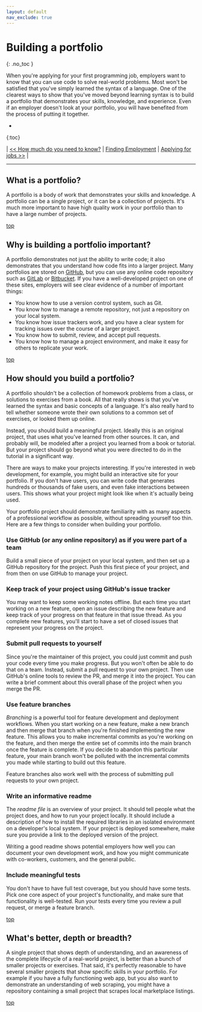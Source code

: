 ```yaml
---
layout: default
nav_exclude: true
---
```

      
# Building a portfolio
{: .no_toc }

When you're applying for your first programming job, employers want to know that you can use code to solve real-world problems. Most won't be satisfied that you've simply learned the syntax of a language. One of the clearest ways to show that you've moved beyond learning syntax is to build a portfolio that demonstrates your skills, knowledge, and experience. Even if an employer doesn't look at your portfolio, you will have benefited from the process of putting it together.

* 
{:toc}

| [<< How much do you need to know?](../what_learn/) | [Finding Employment](../../finding_employment/) | [Applying for jobs >>](../../finding_employment/applying_jobs/) |

---

## What is a portfolio?

A portfolio is a body of work that demonstrates your skills and knowledge. A portfolio can be a single project, or it can be a collection of projects. It's much more important to have high quality work in your portfolio than to have a large number of projects.

[top](#top)

## Why is building a portfolio important?

A portfolio demonstrates not just the ability to write code; it also demonstrates that you understand how code fits into a larger project. Many portfolios are stored on [GitHub](https://github.com), but you can use any online code repository such as [GitLab](https://about.gitlab.com) or [Bitbucket](https://bitbucket.org). If you have a well-developed project on one of these sites, employers will see clear evidence of a number of important things:

- You know how to use a version control system, such as Git.
- You know how to manage a remote repository, not just a repository on your local system.
- You know how issue trackers work, and you have a clear system for tracking issues over the course of a larger project.
- You know how to submit, review, and accept pull requests.
- You know how to manage a project environment, and make it easy for others to replicate your work.

[top](#top)

## How should you build a portfolio?

A portfolio shouldn't be a collection of homework problems from a class, or solutions to exercises from a book. All that really shows is that you've learned the syntax and basic concepts of a language. It's also really hard to tell whether someone wrote their own solutions to a common set of exercises, or looked them up online.

Instead, you should build a meaningful project. Ideally this is an original project, that uses what you've learned from other sources. It can, and probably will, be modeled after a project you learned from a book or tutorial. But your project should go beyond what you were directed to do in the tutorial in a significant way.

There are ways to make your projects interesting. If you're interested in web development, for example, you might build an interactive site for your portfolio. If you don't have users, you can write code that generates hundreds or thousands of fake users, and even fake interactions between users. This shows what your project might look like when it's actually being used.

Your portfolio project should demonstrate familiarity with as many aspects of a professional workflow as possible, without spreading yourself too thin. Here are a few things to consider when building your portfolio.

### Use GitHub (or any online repository) as if you were part of a team

  Build a small piece of your project on your local system, and then set up a GitHub repository for the project. Push this first piece of your project, and from then on use GitHub to manage your project.

### Keep track of your project using GitHub's issue tracker

  You may want to keep some working notes offline. But each time you start working on a new feature, open an issue describing the new feature and keep track of your progress on that feature in that issue thread. As you complete new features, you'll start to have a set of closed issues that represent your progress on the project.

### Submit pull requests to yourself

  Since you're the maintainer of this project, you could just commit and push your code every time you make progress. But you won't often be able to do that on a team. Instead, submit a pull request to your own project. Then use GitHub's online tools to review the PR, and merge it into the project. You can write a brief comment about this overall phase of the project when you merge the PR.

### Use feature branches

  *Branching* is a powerful tool for feature development and deployment workflows. When you start working on a new feature, make a new branch and then merge that branch when you're finished implementing the new feature. This allows you to make incremental commits as you're working on the feature, and then merge the entire set of commits into the main branch once the feature is complete. If you decide to abandon this particular feature, your main branch won't be polluted with the incremental commits you made while starting to build out this feature.

  Feature branches also work well with the process of submitting pull requests to your own project.

### Write an informative readme

  The *readme file* is an overview of your project. It should tell people what the project does, and how to run your project locally. It should include a description of how to install the required libraries in an isolated environment on a developer's local system. If your project is deployed somewhere, make sure you provide a link to the deployed version of the project.

  Writing a good readme shows potential employers how well you can document your own development work, and how you might communicate with co-workers, customers, and the general public.

### Include meaningful tests

  You don't have to have full test coverage, but you should have some tests. Pick one core aspect of your project's functionality, and make sure that functionality is well-tested. Run your tests every time you review a pull request, or merge a feature branch.

[top](#top)

## What's better, depth or breadth?

A single project that shows depth of understanding, and an awareness of the complete lifecycle of a real-world project, is better than a bunch of smaller projects or exercises. That said, it's perfectly reasonable to have several smaller projects that show specific skills in your portfolio. For example if you have a fully functioning web app, but you also want to demonstrate an understanding of web scraping, you might have a repository containing a small project that scrapes local marketplace listings.

[top](#top)